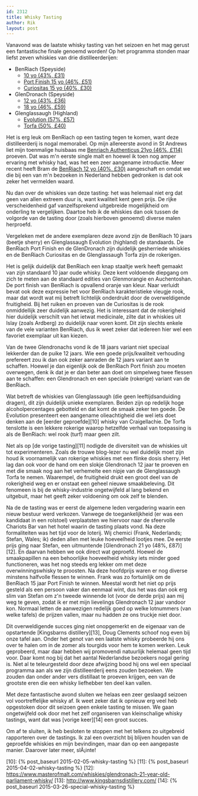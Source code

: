 ```yaml
---
id: 2312
title: Whisky Tasting
author: Rik
layout: post
---
```

Vanavond was de laatste whisky tasting van het seizoen en het mag gerust een fantastische finale genoemd worden! Op het programma stonden maar liefst zeven whiskies van drie distilleerderijen:

  * BenRiach (Speyside) 
      * [10 yo (43%, £31)][1]
      * [Port Finish 15 yo (46%, £51)][2]
      * [Curiositas 15 yo (40%, £30)][3]
  * GlenDronach (Speyside) 
      * [12 yo (43%, £36)][4]
      * [18 yo (46%, £59)][5]
  * Glenglassaugh (Highland) 
      * [Evolution (57%, £57)][6]
      * [Torfa (50%, £40)][7]

Het is erg leuk om BenRiach op een tasting tegen te komen, want deze distilleerderij is nogal memorabel. Op mijn allereerste avond in St Andrews liet mijn toenmalige huisbaas me [Benriach Authenticus 21yo (46%, £114)][8] proeven. Dat was m'n eerste single malt en hoewel ik toen nog amper ervaring met whisky had, was het een zeer aangename introductie. Meer recent heeft Bram de [BenRiach 12 yo (40%, £30)][9] aangeschaft en omdat we die bij een van m'n bezoeken in Nederland hebben gedronken is dat ook zeker het vermelden waard.

Nu dan over de whiskies van deze tasting: het was helemaal niet erg dat geen van allen extreem duur is, want kwaliteit kent geen prijs. De rijke verscheidenheid gaf vanzelfsprekend uitgebreide mogelijkheid om onderling te vergelijken. Daartoe heb ik de whiskies dan ook tussen de volgorde van de tasting door (zoals hierboven genoemd) diverse malen herproefd.

Vergeleken met de andere exemplaren deze avond zijn de BenRiach 10 jaars (beetje sherry) en Glenglassaugh Evolution (highland) de standaards. De BenRiach Port Finish en de GlenDronach zijn duidelijk gesherriede whiskies en de BenRiach Curiositas en de Glenglassaugh Torfa zijn de rokerigen.

Het is gelijk duidelijk dat BenRiach een knap staaltje werk heeft gemaakt van zijn standaard 10 jaar oude whisky. Deze kent voldoende diepgang om zich te meten aan de standaard edities van Glenmorangie en Auchentoshan. De port finish van BenRiach is opvallend oranje van kleur. Naar verluidt bevat ook deze expressie het voor BenRiach karakteristieke vleugje rook, maar dat wordt wat mij betreft lichtelijk onderdrukt door de overweldigende fruitigheid. Bij het ruiken en proeven van de Curiositas is de rook onmiddellijk zeer duidelijk aanwezig. Het is interessant dat de rokerigheid hier duidelijk verschilt van het ietwat medicinale, zilte dat in whiskies uit Islay (zoals Ardberg) zo duidelijk naar voren komt. Dit zijn slechts enkele van de vele varianten BenRiach, dus ik weet zeker dat iedereen hier wel een favoriet exemplaar uit kan kiezen.

Van de twee Glendronachs vond ik de 18 jaars variant niet speciaal lekkerder dan de puike 12 jaars. Wie een goede prijs/kwaliteit verhouding prefereert zou ik dan ook zeker aanraden de 12 jaars variant aan te schaffen. Hoewel je dan eigenlijk ook de BenRiach Port finish zou moeten overwegen, denk ik dat je er dan beter aan doet om simpelweg twee flessen aan te schaffen: een Glendronach en een speciale (rokerige) variant van de BenRiach.

Wat betreft de whiskies van Glenglassaugh (die geen leeftijdsanduiding dragen), dit zijn duidelijk unieke exemplaren. Beiden zijn op redelijk hoge alcoholpercentages gebotteld en dat komt de smaak zeker ten goede. De Evolution presenteert een aangename olieachtigheid die wel iets doet denken aan de [eerder geproefde][10] whisky van Craigellachie. De Torfa tenslotte is een lekkere rokerige waarop hetzelfde verhaal van toepassing is als de BenRiach: wel rook (turf) maar geen zilt.

Net als op [de vorige tasting][11] nodigde de diversiteit van de whiskies uit tot experimenteren. Zoals de trouwe blog-lezer nu wel duidelijk moet zijn houd ik voornamelijk van rokerige whiskies met een flinke dosis sherry. Het lag dan ook voor de hand om een slokje Glendronach 12 jaar te proeven en met die smaak nog aan het verhemelte een nipje van de Glenglassaugh Torfa te nemen. Waarempel, de fruitigheid drukt een groot deel van de rokerigheid weg en er onstaat een geheel nieuwe smaakbeleving. Dit fenomeen is bij de whisky-industrie ongetwijfeld al lang bekend en uitgebuit, maar het geeft zeker voldoening om ook zelf te blenden.

Na de de tasting was er eerst de algemene leden vergadering waarin een nieuw bestuur werd verkozen. Vanwege de toegankelijkheid (er was een kandidaat in een rolstoel) verplaatsten we hiervoor naar de sfeervolle Chariots Bar van het hotel waarin de tasting plaats vond. Na deze formaliteiten was het tijd voor de loterij. Wij chemici (Frank, Nederlands; Stefan, Wales; ik) deden allen met leuke hoeveelheid lootjes mee. De eerste prijs ging naar Stefan, een uitmuntende [Glendronach 21 yo (48%, £87)][12]. En daarvan hebben we ook direct wat geproefd. Hoewel de smaakpapillen na een behoorlijke hoeveelheid whisky iets minder goed functioneren, was het nog steeds erg lekker om met deze overwinningswhisky te proosten. Na deze hoofdprijs waren er nog diverse minstens halfvolle flessen te winnen. Frank was zo fortuinlijk om de BenRiach 15 jaar Port Finish te winnen. Meestal wordt het niet op prijs gesteld als een persoon vaker dan eenmaal wint, dus het was dan ook erg slim van Stefan om z'n tweede winnende lot (voor de derde prijs) aan mij weg te geven, zodat ik er met mijn lievelings Glendronach 12 jaar vandoor kon. Normaal letten de aanwezigen redelijk goed op welke lotnummers (van welke tafels) de prijzen vallen, maar nu hadden ze ons truckje niet door.

Dit overweldigende succes ging niet onopgemerkt en de eigenaar van de opstartende [Kingsbarns distillery][13], Doug Clements schoof nog even bij onze tafel aan. Onder het genot van een laatste whisky probeerde hij ons over te halen om in de zomer als tourgids voor hem te komen werken. Leuk geprobeerd, maar daar hebben wij promovendi natuurlijk helemaal geen tijd voor. Daar komt nog bij dat het aantal Nederlandse bezoekers nogal gering is. Niet al te teleurgesteld door deze afwijzing bood hij ons wel een speciaal programma aan als we zijn distilleerderij eens zouden bezoeken. We zouden dan onder ander vers distillaat te proeven krijgen, een van de grootste eren die een whisky liefhebber ten deel kan vallen.

Met deze fantastische avond sluiten we helaas een zeer geslaagd seizoen vol voortreffelijke whisky af. Ik weet zeker dat ik opnieuw erg veel heb opgestoken door dit seizoen geen enkele tasting te missen. We gaan ongetwijfeld ook door met het zelf organiseren van kleinschalige whisky tastings, want dat was [vorige keer][14] een groot succes.

Om af te sluiten, ik heb besloten te stoppen met het telkens zo uitgebreid rapporteren over de tastings. Ik zal een overzicht bij blijven houden van de geproefde whiskies en mijn bevindingen, maar dan op een aangepaste manier. Daarover later meer, slÃ¡inte!

 [1]: https://www.masterofmalt.com/whiskies/benriach/benriach-10-year-old-whisky/
 [2]: https://www.masterofmalt.com/whiskies/benriach-15-year-old-tawny-port-cask-finish-whisky/
 [3]: https://www.masterofmalt.com/whiskies/benriach-curiositas-10-year-old-whisky/
 [4]: https://www.masterofmalt.com/whiskies/glendronach-12-year-old-whisky/
 [5]: https://www.masterofmalt.com/whiskies/glendronach-18-year-old-allardice-whisky/
 [6]: https://www.thewhiskyexchange.com/P-18752.aspx
 [7]: https://www.thewhiskyexchange.com/P-23948.aspx
 [8]: http://www.whiskyshopusa.com/benriach-21-year-old-authenticus-peated/
 [9]: https://www.masterofmalt.com/whiskies/benriach-12-year-old-whisky/
 [10]: {% post_baseurl 2015-02-05-whisky-tasting %} [11]: {% post_baseurl 2015-04-02-whisky-tasting %} [12]: https://www.masterofmalt.com/whiskies/glendronach-21-year-old-parliament-whisky/
 [13]: http://www.kingsbarnsdistillery.com/
 [14]: {% post_baseurl 2015-03-26-special-whisky-tasting %}